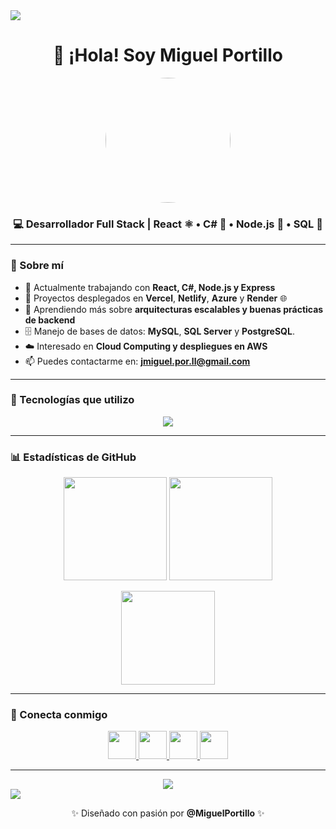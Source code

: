 <!-- Divider -->
<img src="https://user-images.githubusercontent.com/73097560/115834477-dbab4500-a447-11eb-908a-139a6edaec5c.gif"> 

<!-- Título principal -->
<h1 align="center">👋 ¡Hola! Soy <strong>Miguel Portillo</strong></h1>
<div align="center">
  <p align="center">
  <img src="https://github.com/JMiguelPortilloLl.png" width="200" style="border-radius: 50%;"/>
</p>
</div>
<!-- Subtítulo -->
<h3 align="center">💻 Desarrollador Full Stack | React ⚛️ • C# 💠 • Node.js 🌱 • SQL 🧠</h3>

<!-- Snake -->


---

### 🚀 Sobre mí

- 🔭 Actualmente trabajando con **React, C#, Node.js y Express**
- 🚀 Proyectos desplegados en **Vercel**, **Netlify**, **Azure** y **Render** 🌐
- 🌱 Aprendiendo más sobre **arquitecturas escalables y buenas prácticas de backend**
- 🗄️ Manejo de bases de datos: **MySQL**, **SQL Server** y **PostgreSQL**.
- ☁️ Interesado en **Cloud Computing y despliegues en AWS**   
- 📫 Puedes contactarme en: **jmiguel.por.ll@gmail.com**  

---

### 🧰 Tecnologías que utilizo

<p align="center">
  <img src="https://skillicons.dev/icons?i=html,css,js,ts,react,nodejs,express,cs,dotnet,postgres,git,github,tailwind,vscode&perline=10" />
</p>

---

### 📊 Estadísticas de GitHub

<p align="center">
  <img src="https://github-readme-stats.vercel.app/api?username=JMiguelPortilloLl&theme=react&show_icons=true&hide_border=false&count_private=true" height="165" />
  <img src="https://github-readme-streak-stats.herokuapp.com/?user=JMiguelPortilloLl&theme=react&hide_border=false" height="165" />
</p>

<p align="center">
  <img src="https://github-readme-stats.vercel.app/api/top-langs/?username=JMiguelPortilloLl&layout=compact&theme=react&hide_border=false" height="150" />
</p>

---

### 🤝 Conecta conmigo

<p align="center">
  <a href="https://www.linkedin.com/in/miguel-portillo-5ba1352a4/" target="_blank">
    <img src="https://skillicons.dev/icons?i=linkedin" height="45" />
  </a>
  <a href="https://twitter.com/miguelportillo" target="_blank">
    <img src="https://skillicons.dev/icons?i=twitter" height="45" />
  </a>
  <a href="https://www.instagram.com/miguelportillo" target="_blank">
    <img src="https://skillicons.dev/icons?i=instagram" height="45" />
  </a>
  <a href="https://discordapp.com/users/miguelportillo" target="_blank">
    <img src="https://skillicons.dev/icons?i=discord" height="45" />
  </a>
</p>

---

<div align="center">
  <a href="https://visitcount.itsvg.in">
    <img src="https://visitcount.itsvg.in/api?id=miguelportillo&label=Visitas&color=6&icon=3&pretty=true" />
  </a>
</div>

<!-- Divider -->
<img src="https://user-images.githubusercontent.com/73097560/115834477-dbab4500-a447-11eb-908a-139a6edaec5c.gif"> 

<p align="center">✨ Diseñado con pasión por <b>@MiguelPortillo</b> ✨</p>
